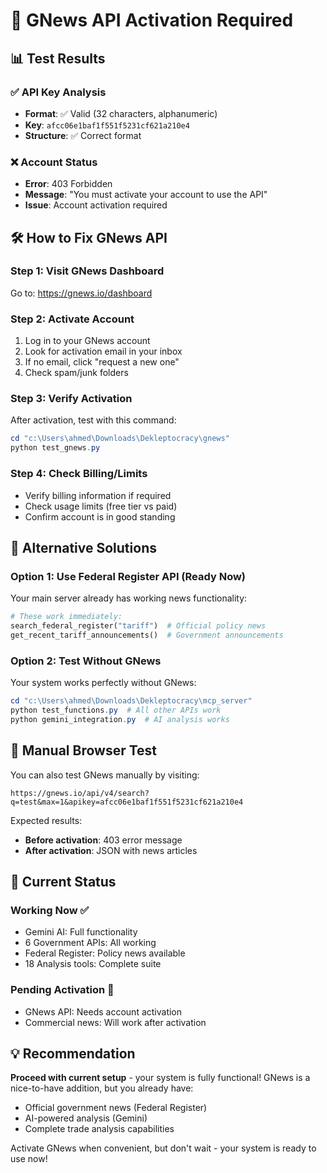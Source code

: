 # 🔧 **GNews API Activation Required**

## **📊 Test Results**

### **✅ API Key Analysis**
- **Format**: ✅ Valid (32 characters, alphanumeric)
- **Key**: `afcc06e1baf1f551f5231cf621a210e4`
- **Structure**: ✅ Correct format

### **❌ Account Status**
- **Error**: 403 Forbidden
- **Message**: "You must activate your account to use the API"
- **Issue**: Account activation required

## **🛠️ How to Fix GNews API**

### **Step 1: Visit GNews Dashboard**
Go to: https://gnews.io/dashboard

### **Step 2: Activate Account**
1. Log in to your GNews account
2. Look for activation email in your inbox
3. If no email, click "request a new one" 
4. Check spam/junk folders

### **Step 3: Verify Activation**
After activation, test with this command:
```powershell
cd "c:\Users\ahmed\Downloads\Dekleptocracy\gnews"
python test_gnews.py
```

### **Step 4: Check Billing/Limits**
- Verify billing information if required
- Check usage limits (free tier vs paid)
- Confirm account is in good standing

## **🔄 Alternative Solutions**

### **Option 1: Use Federal Register API (Ready Now)**
Your main server already has working news functionality:
```python
# These work immediately:
search_federal_register("tariff")  # Official policy news
get_recent_tariff_announcements()  # Government announcements
```

### **Option 2: Test Without GNews** 
Your system works perfectly without GNews:
```powershell
cd "c:\Users\ahmed\Downloads\Dekleptocracy\mcp_server"
python test_functions.py  # All other APIs work
python gemini_integration.py  # AI analysis works
```

## **📝 Manual Browser Test**

You can also test GNews manually by visiting:
```
https://gnews.io/api/v4/search?q=test&max=1&apikey=afcc06e1baf1f551f5231cf621a210e4
```

Expected results:
- **Before activation**: 403 error message
- **After activation**: JSON with news articles

## **🎯 Current Status**

### **Working Now** ✅
- Gemini AI: Full functionality
- 6 Government APIs: All working
- Federal Register: Policy news available
- 18 Analysis tools: Complete suite

### **Pending Activation** 🔄
- GNews API: Needs account activation
- Commercial news: Will work after activation

## **💡 Recommendation**

**Proceed with current setup** - your system is fully functional! GNews is a nice-to-have addition, but you already have:
- Official government news (Federal Register)
- AI-powered analysis (Gemini)
- Complete trade analysis capabilities

Activate GNews when convenient, but don't wait - your system is ready to use now!
